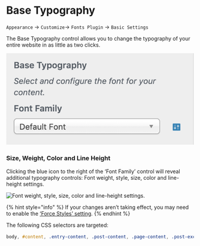 # Base Typography

`Appearance` → `Customize`→ `Fonts Plugin` → `Basic Settings`

The Base Typography control allows you to change the typography of your entire website in as little as two clicks.

![](<../.gitbook/assets/image (3).png>)

### Size, Weight, Color and Line Height

Clicking the blue icon to the right of the ‘Font Family’ control will reveal additional typography controls:  Font weight, style, size, color and line-height settings.

![Font weight, style, size, color and line-height settings.](https://fontsplugin.com/wp-content/uploads/2019/04/reveal-settings.png)

{% hint style="info" %}
If your changes aren’t taking effect, you may need to enable the [‘Force Styles’ setting](../debugging/force-styles-setting.md).
{% endhint %}

The following CSS selectors are targeted:

```css
body, #content, .entry-content, .post-content, .page-content, .post-excerpt, .entry-summary, .entry-excerpt, .widget-area, .widget, .sidebar, #sidebar, footer, .footer, #footer, .site-footer
```
